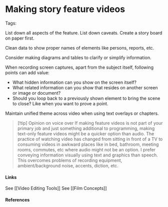 # Making story feature videos
Tags: 

List down all aspects of the feature.
List down caveats. 
Create a story board on paper first. 

Clean data to show proper names of elements like persons, reports, etc. 

Consider making diagrams and tables to clarify or simplify information. 

When recording screen captures, apart from the subject itself, following points can add value:
- What hidden information can you show on the screen itself?
- What related information can you show that resides on another screen or image or document?
- Should you loop back to a previously shown element to bring the scene to close? Like when you want to prove a point. 

Maintain unified theme across video when using text overlays or chapters. 

> [!tip] Opinion on voice over
> If making feature videos is not part of your primary job and just something additional to programming, making text-only feature videos might be a quicker option than audio. The practice of watching video has changed from sitting in front of a TV to consuming videos in awkward places like in bed, bathroom, meeting rooms, commutes, etc where audio might not be an option. I prefer conveying information visually using text and graphics than speech. This overcomes problems of recording equipment, ambient/background noise, accents, diction, etc. 
> 


#### Links
See [[Video Editing Tools]]
See [[Film Concepts]]

#### References